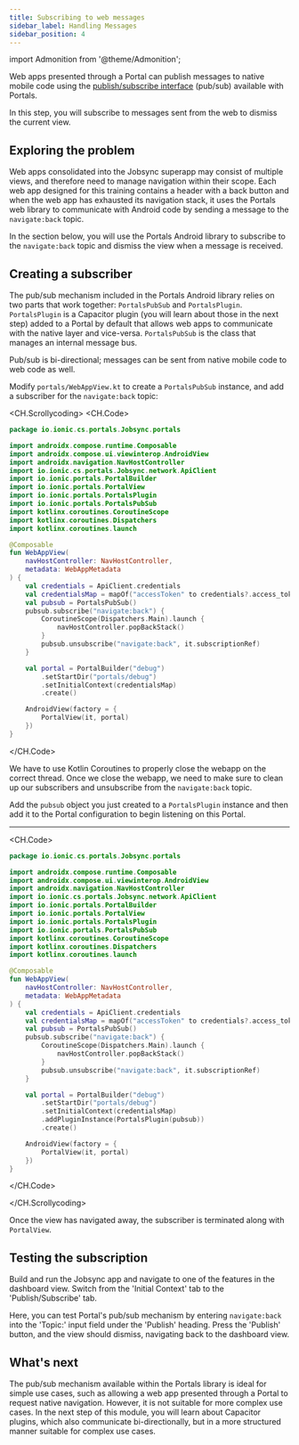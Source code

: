 ```yaml
---
title: Subscribing to web messages
sidebar_label: Handling Messages
sidebar_position: 4
---
```


import Admonition from '@theme/Admonition';

Web apps presented through a Portal can publish messages to native mobile code using the <a href="https://ionic.io/docs/portals/for-web/portals-plugin" target="_blank">publish/subscribe interface</a> (pub/sub) available with Portals.

In this step, you will subscribe to messages sent from the web to dismiss the current view.

## Exploring the problem

Web apps consolidated into the Jobsync superapp may consist of multiple views, and therefore need to manage navigation within their scope. Each web app designed for this training contains a header with a back button and when the web app has exhausted its navigation stack, it uses the Portals web library to communicate with Android code by sending a message to the `navigate:back` topic. 

In the section below, you will use the Portals Android library to subscribe to the `navigate:back` topic and dismiss the view when a message is received.

## Creating a subscriber

The pub/sub mechanism included in the Portals Android library relies on two parts that work together: `PortalsPubSub` and `PortalsPlugin`. `PortalsPlugin` is a Capacitor plugin (you will learn about those in the next step) added to a Portal by default that allows web apps to communicate with the native layer and vice-versa. `PortalsPubSub` is the class that manages an internal message bus.

<Admonition type="info">
Pub/sub is bi-directional; messages can be sent from native mobile code to web code as well.
</Admonition>

Modify `portals/WebAppView.kt` to create a `PortalsPubSub` instance, and add a subscriber for the `navigate:back` topic:

<CH.Scrollycoding>
<CH.Code>

```kotlin portals/WebAppView.kt focus=22:28
package io.ionic.cs.portals.Jobsync.portals

import androidx.compose.runtime.Composable
import androidx.compose.ui.viewinterop.AndroidView
import androidx.navigation.NavHostController
import io.ionic.cs.portals.Jobsync.network.ApiClient
import io.ionic.portals.PortalBuilder
import io.ionic.portals.PortalView
import io.ionic.portals.PortalsPlugin
import io.ionic.portals.PortalsPubSub
import kotlinx.coroutines.CoroutineScope
import kotlinx.coroutines.Dispatchers
import kotlinx.coroutines.launch

@Composable
fun WebAppView(
    navHostController: NavHostController,
    metadata: WebAppMetadata
) {
    val credentials = ApiClient.credentials
    val credentialsMap = mapOf("accessToken" to credentials?.access_token, "refreshToken" to credentials?.refresh_token)
    val pubsub = PortalsPubSub()
    pubsub.subscribe("navigate:back") {
        CoroutineScope(Dispatchers.Main).launch {
            navHostController.popBackStack()
        }
        pubsub.unsubscribe("navigate:back", it.subscriptionRef)
    }

    val portal = PortalBuilder("debug")
        .setStartDir("portals/debug")
        .setInitialContext(credentialsMap)
        .create()

    AndroidView(factory = {
        PortalView(it, portal)
    })
}
```

</CH.Code>

We have to use Kotlin Coroutines to properly close the webapp on the correct thread. Once we close the webapp, we need to make sure to clean up our subscribers and unsubscribe from the `navigate:back` topic.

Add the `pubsub` object you just created to a `PortalsPlugin` instance and then add it to the Portal configuration to begin listening on this Portal. 

---

<CH.Code>

```kotlin portals/WebAppView.kt focus=33
package io.ionic.cs.portals.Jobsync.portals

import androidx.compose.runtime.Composable
import androidx.compose.ui.viewinterop.AndroidView
import androidx.navigation.NavHostController
import io.ionic.cs.portals.Jobsync.network.ApiClient
import io.ionic.portals.PortalBuilder
import io.ionic.portals.PortalView
import io.ionic.portals.PortalsPlugin
import io.ionic.portals.PortalsPubSub
import kotlinx.coroutines.CoroutineScope
import kotlinx.coroutines.Dispatchers
import kotlinx.coroutines.launch

@Composable
fun WebAppView(
    navHostController: NavHostController,
    metadata: WebAppMetadata
) {
    val credentials = ApiClient.credentials
    val credentialsMap = mapOf("accessToken" to credentials?.access_token, "refreshToken" to credentials?.refresh_token)
    val pubsub = PortalsPubSub()
    pubsub.subscribe("navigate:back") {
        CoroutineScope(Dispatchers.Main).launch {
            navHostController.popBackStack()
        }
        pubsub.unsubscribe("navigate:back", it.subscriptionRef)
    }

    val portal = PortalBuilder("debug")
        .setStartDir("portals/debug")
        .setInitialContext(credentialsMap)
        .addPluginInstance(PortalsPlugin(pubsub))
        .create()

    AndroidView(factory = {
        PortalView(it, portal)
    })
}
```

</CH.Code>

</CH.Scrollycoding>

Once the view has navigated away, the subscriber is terminated along with `PortalView`. 

## Testing the subscription

Build and run the Jobsync app and navigate to one of the features in the dashboard view. Switch from the 'Initial Context' tab to the 'Publish/Subscribe' tab. 

Here, you can test Portal's pub/sub mechanism by entering `navigate:back` into the 'Topic:' input field under the 'Publish' heading. Press the 'Publish' button, and the view should dismiss, navigating back to the dashboard view.

## What's next

The pub/sub mechanism available within the Portals library is ideal for simple use cases, such as allowing a web app presented through a Portal to request native navigation. However, it is not suitable for more complex use cases. In the next step of this module, you will learn about Capacitor plugins, which also communicate bi-directionally, but in a more structured manner suitable for complex use cases.